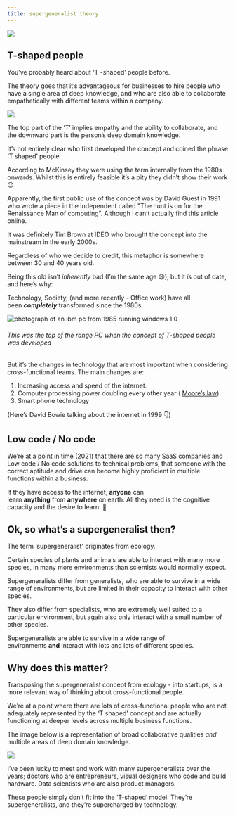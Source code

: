 ```yaml
---
title: supergeneralist theory
---
```


![](https://substackcdn.com/image/fetch/w_1456,c_limit,f_auto,q_auto:good,fl_progressive:steep/https%3A%2F%2Fbucketeer-e05bbc84-baa3-437e-9518-adb32be77984.s3.amazonaws.com%2Fpublic%2Fimages%2F511fd211-6454-45b8-b354-fe2df730112a_1602x900.png)

## T-shaped people

You’ve probably heard about ‘T -shaped’ people before.

The theory goes that it’s advantageous for businesses to hire people who have a single area of deep knowledge, and who are also able to collaborate empathetically with different teams within a company.

![](https://substackcdn.com/image/fetch/w_1456,c_limit,f_auto,q_auto:good,fl_progressive:steep/https%3A%2F%2Fbucketeer-e05bbc84-baa3-437e-9518-adb32be77984.s3.amazonaws.com%2Fpublic%2Fimages%2Fd9db96b6-4032-495e-b381-3992e04a6e9f_893x1019.jpeg)

The top part of the ‘T’ implies empathy and the ability to collaborate, and the downward part is the person’s deep domain knowledge.

It’s not entirely clear who first developed the concept and coined the phrase ‘T shaped’ people.

According to McKinsey they were using the term internally from the 1980s onwards. Whilst this is entirely feasible it’s a pity they didn’t show their work 😉

Apparently, the first public use of the concept was by David Guest in 1991 who wrote a piece in the Independent called "The hunt is on for the Renaissance Man of computing”. Although I can’t actually find this article online.

It was definitely Tim Brown at IDEO who brought the concept into the mainstream in the early 2000s.

Regardless of who we decide to credit, this metaphor is somewhere between 30 and 40 years old.

Being this old isn’t *inherently* bad (I’m the same age 😩), but it *is* out of date, and here’s why:

Technology, Society, (and more recently - Office work) have all been **_completely_** transformed since the 1980s.

![photograph of an ibm pc from 1985 running windows 1.0](https://substackcdn.com/image/fetch/w_1456,c_limit,f_auto,q_auto:good,fl_progressive:steep/https%3A%2F%2Fbucketeer-e05bbc84-baa3-437e-9518-adb32be77984.s3.amazonaws.com%2Fpublic%2Fimages%2F81ca7257-5f17-47a3-9a89-42b05bc9c82e_1020x990.jpeg "photograph of an ibm pc from 1985 running windows 1.0")

###### This was the top of the range PC when the concept of T-shaped people was developed

But it’s the changes in technology that are most important when considering cross-functional teams. The main changes are:

1.  Increasing access and speed of the internet.
2.  Computer processing power doubling every other year ( [Moore’s law](https://en.m.wikipedia.org/wiki/Moore's_law))
3.  Smart phone technology

(Here’s David Bowie talking about the internet in 1999 👇)

## Low code / No code

We’re at a point in time (2021) that there are so many SaaS companies and Low code / No code solutions to technical problems, that someone with the correct aptitude and drive can become highly proficient in multiple functions within a business.

If they have access to the internet, **anyone** can learn **anything** from **anywhere** on earth. All they need is the cognitive capacity and the desire to learn. 🥳

## Ok, so what’s a supergeneralist then?

The term ‘supergeneralist’ originates from ecology.

Certain species of plants and animals are able to interact with many more species, in many more environments than scientists would normally expect.

Supergeneralists differ from generalists, who are able to survive in a wide range of environments, but are limited in their capacity to interact with other species.

They also differ from specialists, who are extremely well suited to a particular environment, but again also only interact with a small number of other species.

Supergeneralists are able to survive in a wide range of environments **and** interact with lots and lots of different species.

## Why does this matter?

Transposing the supergeneralist concept from ecology - into startups, is a more relevant way of thinking about cross-functional people.

We’re at a point where there are lots of cross-functional people who are not adequately represented by the ‘T shaped’ concept and are actually functioning at deeper levels across multiple business functions.

The image below is a representation of broad collaborative qualities _and_ multiple areas of deep domain knowledge.

![](https://substackcdn.com/image/fetch/w_1456,c_limit,f_auto,q_auto:good,fl_progressive:steep/https%3A%2F%2Fbucketeer-e05bbc84-baa3-437e-9518-adb32be77984.s3.amazonaws.com%2Fpublic%2Fimages%2Fc5d42dcb-9336-4788-b78c-aee820afb5e8_2006x1526.jpeg)

I’ve been lucky to meet and work with many supergeneralists over the years; doctors who are entrepreneurs, visual designers who code and build hardware. Data scientists who are also product managers.

These people simply don’t fit into the ‘T-shaped’ model. They’re supergeneralists, and they’re supercharged by technology.
